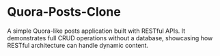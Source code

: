 # Quora-Posts-Clone
A simple Quora-like posts application built with RESTful APIs.  It demonstrates full CRUD operations without a database, showcasing how RESTful architecture can handle dynamic content.
